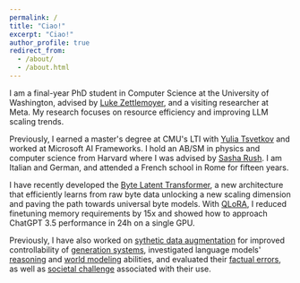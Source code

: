 ```yaml
---
permalink: /
title: "Ciao!"
excerpt: "Ciao!"
author_profile: true
redirect_from: 
  - /about/
  - /about.html
---
```


I am a final-year PhD student in Computer Science at the University of Washington, advised by [Luke Zettlemoyer](https://www.cs.washington.edu/people/faculty/lsz), and a visiting researcher at Meta. My research focuses on resource efficiency and improving LLM scaling trends.

Previously, I earned a master's degree at CMU's LTI with [Yulia Tsvetkov](https://homes.cs.washington.edu/~yuliats/) and worked at Microsoft AI Frameworks. I hold an AB/SM in physics and computer science from Harvard where I was advised by [Sasha Rush](https://rush-nlp.com/). I am Italian and German, and attended a French school in Rome for fifteen years.

<!-- I am a final year PhD student in Computer Science at the University of Washington and visiting researcher at Meta. I am advised by [Luke Zettlemoyer](https://www.cs.washington.edu/people/faculty/lsz) and work on various topics in NLP. 
Before UW, I was a master student at the Language and Technologies Institute (LTI) at CMU with [Yulia Tsvetkov](https://homes.cs.washington.edu/~yuliats/) and worked at Microsoft AI Frameworks. 
Previously, I studied at CMU's LTI with Yulia Tsvetkov and worked at Microsoft AI Frameworks. I hold an AB/SM in physics, math, and computer science from Harvard. -->
<!-- Language and reasoning are intricately related – one is the means through which the other can exist and be expressed.  A fascinating aspect about NLP research is that a deeper understanding of language can shed light on human thinking. What ultimately motivates me is the hope of going beyond pattern recognition and finding linguistically grounded models of language capable of **understanding**, **reasoning**, and **generating** text as effectively and reliably as humans do. -->

I have recently developed the [Byte Latent Transformer](https://arxiv.org/abs/2412.09871), a new architecture that efficiently learns from raw byte data unlocking a new scaling dimension and paving the path towards universal byte models. With [QLoRA](https://arxiv.org/abs/2305.14314), I reduced finetuning memory requirements by 15x and showed how to approach ChatGPT 3.5 performance in 24h on a single GPU.

Previously, I have also worked on [sythetic data augmentation](https://arxiv.org/abs/2212.10449) for improved controllability of [generation systems](https://arxiv.org/abs/2003.00576), investigated language models' [reasoning](https://arxiv.org/abs/2211.05392) and [world modeling](https://arxiv.org/abs/2407.02446) abilities, and evaluated their [factual errors](https://arxiv.org/abs/2104.13346), as well as [societal challenge](https://aclanthology.org/2022.coling-1.106/) associated with their use. 

<!-- NLP is rapidly transitioning from research to a core element of modern applications. By devising computationally efficient NLP systems, I hope to improve the accessibility of NLP and its environmental impact. I previously worked on bringing machine learning tools to a wide audience of developers while at Microsoft where I worked on an open-source machine learning library [ML<span></span>.NET](https://arxiv.org/abs/1905.05715). -->

<!-- ### NLP Research

#### Factuality in NLP
A major problem in natural language understanding is factuality which involves ensuring whether the meaning  of  a  text  is  consistent  in  a  given  context  (for  example  whether  the  summary  is  consistent  withthe  article). I  decided  to  work  on  factuality  as  it  provides  a  relatively  tractable  and  well  defined  setting to  approach  the  overarching  problem  of  reasoning  and  language  understanding. Current  NLP  methods lack both in ensuring the factual consistency of generated text and detecting factual inconsistencies acrossdocuments. As  text  generation  systems  become  increasingly  more  fluent,  their  practical  utility  is  nowlimited by factual inconsistencies in the generated text,  which can make them unreliable and misleading. Furthermore, improvements in the detection of factual errors can have a tremendous social impact, as forexample in helping identify fake news. -->

<!-- ### Fun -->



<!-- I love sports. I was on the CMU fencing club. Previously, I was part of the Harvard Fencing varsity team, and competed internationally in modern pentathlon back in Italy. -->